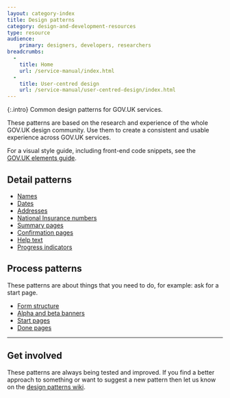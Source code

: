 ```yaml
---
layout: category-index
title: Design patterns
category: design-and-development-resources
type: resource
audience:
    primary: designers, developers, researchers
breadcrumbs:
  -
    title: Home
    url: /service-manual/index.html
  -
    title: User-centred design
    url: /service-manual/user-centred-design/index.html
---
```


{:.intro}
Common design patterns for GOV.UK services.

These patterns are based on the research and experience of the whole GOV.UK design community.
Use them to create a consistent and usable experience across GOV.UK services.

For a visual style guide, including front-end code snippets, see the <br>
[GOV.UK elements guide](/service-manual/user-centred-design/resources/elements).


## Detail patterns
* [Names](/service-manual/user-centred-design/resources/patterns/names.html)
* [Dates](/service-manual/user-centred-design/resources/patterns/dates.html)
* [Addresses](/service-manual/user-centred-design/resources/patterns/addresses.html)
* [National Insurance numbers](/service-manual/user-centred-design/resources/patterns/national-insurance-number.html)
* [Summary pages](/service-manual/user-centred-design/resources/patterns/summary-pages.html)
* [Confirmation pages](/service-manual/user-centred-design/resources/patterns/confirmation-pages.html)
* [Help text](/service-manual/user-centred-design/resources/patterns/help-text.html)
* [Progress indicators](/service-manual/user-centred-design/resources/patterns/progress-indicators.html)


## Process patterns
These patterns are about things that you need to do, for example: ask for a start page.

* [Form structure](/service-manual/user-centred-design/resources/patterns/form-structure.html)
* [Alpha and beta banners](/service-manual/user-centred-design/resources/patterns/alpha-beta.html)
* [Start pages](/service-manual/user-centred-design/resources/patterns/start-pages.html)
* [Done pages](/service-manual/user-centred-design/resources/patterns/done-pages.html)

---

## Get involved

These patterns are always being tested and improved. If you find a better approach to something or want to suggest a new pattern then let us know on the [design patterns wiki](https://designpatterns.hackpad.com/GOV.UK-design-patterns-0eUk1OdHvql).
<br>
